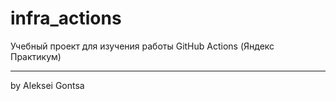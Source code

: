 # infra_actions
Учебный проект для изучения работы GitHub Actions (Яндекс Практикум)<br>
<hr>
by Aleksei Gontsa
